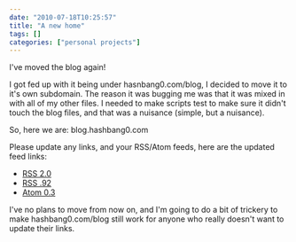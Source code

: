 ```yaml
---
date: "2010-07-18T10:25:57"
title: "A new home"
tags: []
categories: ["personal projects"]
---
```


I've moved the blog again!

I got fed up with it being under hasnbang0.com/blog, I decided to move it to it's own subdomain.  The reason it was bugging me was that it was mixed in with all of my other files.  I needed to make scripts test to make sure it didn't touch the blog files, and that was a nuisance (simple, but a nuisance).
<!--more-->
So, here we are: blog.hashbang0.com

Please update any links, and your RSS/Atom feeds, here are the updated feed links:

* [RSS 2.0](/feed/)
* [RSS .92](/feed/rss/)
* [Atom 0.3](href=)

I've no plans to move from now on, and I'm going to do a bit of trickery to make hashbang0.com/blog still work for anyone who really doesn't want to update their links.
